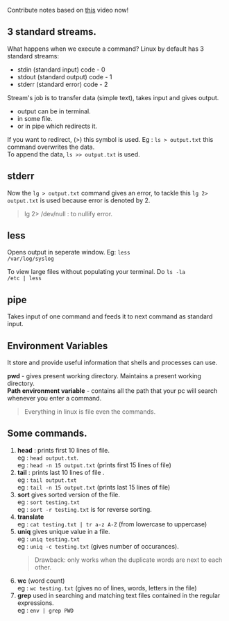 Contribute notes based on [this](https://www.youtube.com/watch?v=xVaC_G6aeH0&list=PL2kSRH_DmWVZp_cu6MMPWkgYh7GZVFS6i&index=3) video now!

## **3 standard streams.** ## 

What happens when we execute a command? Linux by default has 3 standard streams:
<ul>
 <li> stdin (standard input)   code - 0</li>
 <li>stdout (standard output) code - 1</li>
 <li> stderr (standard error)  code - 2</li> 
</ul>
Stream's job is to transfer data (simple text), takes input and gives output.<br>
<ul>
<li> output can be in terminal.</li>
<li> in some file.</li>
<li> or in pipe which redirects it.</li>
</ul>
If you want to redirect, (>) this symbol is used.
Eg : <code>ls > output.txt</code>
this command overwrites the data.<br> To append the data, 
<code>ls >> output.txt</code> is used.

## **stderr**
Now the <code>lg > output.txt</code> command gives an error, to tackle this 
<code>lg 2> output.txt</code> is used because error is denoted by 2.

> lg 2> /dev/null : to nullify error.

## **less**
Opens output in seperate window.
Eg: <code>less /var/log/syslog</code>

To view large files without populating your terminal. Do <code>ls -la /etc | less</code>

## **pipe** 
Takes input of one command and feeds it to next command as standard input.

## **Environment Variables**
It store and provide useful information that shells and processes can use.

**pwd** - gives present working directory.
Maintains a present working directory.<br>
**Path environment variable** - contains all the path that your pc 
will search whenever you enter a command.
> Everything in linux is file even the commands.

## **Some commands.**
<ol>
    <li> <strong>head</strong> : prints first 10 lines of file. <br>
eg : <code>head output.txt</code>. <br>
eg : <code>head -n 15 output.txt</code> (prints first 15 lines of file)</li>

<li> <b>tail</b> : prints last 10 lines of file .<br>
eg : <code>tail output.txt</code> <br> 
eg : <code>tail -n 15 output.txt</code> (prints last 15 lines of file)</li>

<li> <b>sort</b> gives sorted version of the file.<br>
eg : <code>sort testing.txt</code><br>
eg : <code>sort -r testing.txt</code> is for reverse sorting.</li>

<li> <b>translate</b> <br>
eg : <code>cat testing.txt | tr a-z A-Z</code> (from lowercase to uppercase)</li>

<li> <b>uniq</b> gives unique value in a file.<br>
eg : <code>uniq testing.txt</code><br>
eg : <code>uniq -c testing.txt</code> (gives number of occurances).</li>

>Drawback: only works when the duplicate words are next to each other.

<li><b> wc</b> (word count)<br>
eg : <code>wc testing.txt</code> (gives no of lines, words, letters in the file)</li>
 
<li> <b>grep</b> used in searching and matching text files contained in the regular expressions. <br>
eg : <code>env | grep PWD</code>
</ol>


